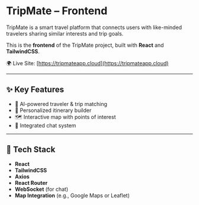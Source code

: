 # TripMate – Frontend

TripMate is a smart travel platform that connects users with like-minded travelers sharing similar interests and trip goals.

This is the **frontend** of the TripMate project, built with **React** and **TailwindCSS**.

🌍 Live Site: [https://tripmateapp.cloud](https://tripmateapp.cloud)

---

## ✨ Key Features

- 🤖 AI-powered traveler & trip matching
- 🧭 Personalized itinerary builder
- 🗺️ Interactive map with points of interest
- 💬 Integrated chat system

---

## 🧱 Tech Stack

- **React**
- **TailwindCSS**
- **Axios**
- **React Router**
- **WebSocket** (for chat)
- **Map Integration** (e.g., Google Maps or Leaflet)


